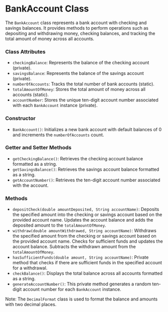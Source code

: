 # BankAccount Class

The `BankAccount` class represents a bank account with checking and savings balances. It provides methods to perform operations such as depositing and withdrawing money, checking balances, and tracking the total amount of money across all accounts.

### Class Attributes

- `checkingBalance`: Represents the balance of the checking account (private).
- `savingsBalance`: Represents the balance of the savings account (private).
- `numberOfAccounts`: Tracks the total number of bank accounts (static).
- `totalAmountOfMoney`: Stores the total amount of money across all accounts (static).
- `accountNumber`: Stores the unique ten-digit account number associated with each `BankAccount` instance (private).

### Constructor

- `BankAccount()`: Initializes a new bank account with default balances of 0 and increments the `numberOfAccounts` count.

### Getter and Setter Methods

- `getCheckingBalance()`: Retrieves the checking account balance formatted as a string.
- `getSavingsBalance()`: Retrieves the savings account balance formatted as a string.
- `getAccountNumber()`: Retrieves the ten-digit account number associated with the account.

### Methods

- `depositCheck(double amountDeposited, String accountName)`: Deposits the specified amount into the checking or savings account based on the provided account name. Updates the account balance and adds the deposited amount to the `totalAmountOfMoney`.
- `withdraw(double amountWithdrawed, String accountName)`: Withdraws the specified amount from the checking or savings account based on the provided account name. Checks for sufficient funds and updates the account balance. Subtracts the withdrawn amount from the `totalAmountOfMoney`.
- `hasSufficientFunds(double amount, String accountName)`: Private method that checks if there are sufficient funds in the specified account for a withdrawal.
- `checkBalance()`: Displays the total balance across all accounts formatted as a string.
- `generateAccountNumber()`: This private method generates a random ten-digit account number for each `BankAccount` instance.

Note: The `DecimalFormat` class is used to format the balance and amounts with two decimal places.
